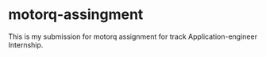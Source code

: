 # motorq-assingment
This is my submission for motorq assignment for track Application-engineer Internship.

